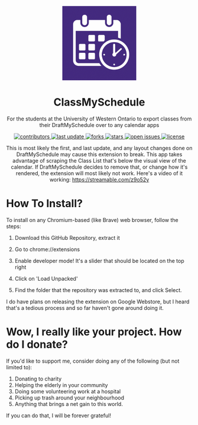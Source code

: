 <div align="center">

  <img src="icon.png" alt="logo" width="200" height="auto" />
  <h1>ClassMySchedule</h1>
  
  <p>
    For the students at the University of Western Ontario to export classes from their DraftMySchedule over to any calendar apps
  </p>

  
<p>
  <a href="https://github.com/jshklz/classmyschedule/graphs/contributors">
    <img src="https://img.shields.io/github/contributors/jshklz/classmyschedule" alt="contributors" />
  </a>
  <a href="">
    <img src="https://img.shields.io/github/last-commit/jshklz/classmyschedule" alt="last update" />
  </a>
  <a href="https://github.com/jshklz/classmyschedule/network/members">
    <img src="https://img.shields.io/github/forks/jshklz/classmyschedule" alt="forks" />
  </a>
  <a href="https://github.com/jshklz/classmyschedule/stargazers">
    <img src="https://img.shields.io/github/stars/jshklz/classmyschedule" alt="stars" />
  </a>
  <a href="https://github.com/jshklz/classmyschedule/issues/">
    <img src="https://img.shields.io/github/issues/jshklz/classmyschedule" alt="open issues" />
  </a>
  <a href="https://github.com/jshklz/classmyschedule/blob/master/LICENSE">
    <img src="https://img.shields.io/github/license/jshklz/classmyschedule" alt="license" />
  </a>
</p>
 

This is most likely the first, and last update, and any layout changes done on DraftMySchedule may cause this extension to break. This app takes advantage of scraping the Class List that's below the visual view of the calendar. If DraftMySchedule decides to remove that, or change how it's rendered, the extension will most likely not work. Here's a video of it working: https://streamable.com/z9o52y

</div>

# How To Install?

To install on any Chromium-based (like Brave) web browser, follow the steps:

1. Download this GitHub Repository, extract it

2. Go to chrome://extensions

3. Enable developer mode! It's a slider that should be located on the top right

4. Click on 'Load Unpacked'

5. Find the folder that the repository was extracted to, and click Select.


I do have plans on releasing the extension on Google Webstore, but I heard that's a tedious process and so far haven't gone around doing it.


# Wow, I really like your project. How do I donate?

If you'd like to support me, consider doing any of the following (but not limited to):

1. Donating to charity
2. Helping the elderly in your community
3. Doing some volunteering work at a hospital
4. Picking up trash around your neighbourhood
5. Anything that brings a net gain to this world. 

If you can do that, I will be forever grateful!

